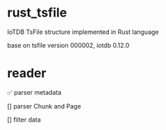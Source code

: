 # rust_tsfile
IoTDB TsFile structure implemented in Rust language

base on tsfile version 000002, iotdb 0.12.0

# reader
✅  parser metadata 

[] parser Chunk and Page

[] filter data 
